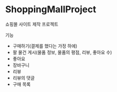 # ShoppingMallProject
쇼핑몰 사이트 제작 프로젝트

기능 
- 구매하기(결제를 했다는 가정 하에)
- 팔 물건 게시(물품 정보, 물품의 평점, 리뷰, 좋아요 수)
- 좋아요
- 장바구니
- 리뷰
- 리뷰의 댓글
- 구매 목록
